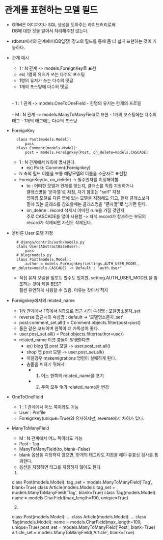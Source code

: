 # 관계를 표현하는 모델 필드

- ORM은 어디까지나 SQL 생성을 도와주는 라이브러리로써
<br>DB에 대한 것을 알아서 처리해주진 않는다.<BR>

- rdbms에서의 관계에서(DB입장) 장고의 필드를 통해 좀 더 쉽게 표현하는 것이 가능하다.
- 관계 예시
    - 1 : N 관계 -> models.ForeignKey로 표현
    - ex) 1명의 유저가 쓰는 다수의 포스팅
    - 1명의 유저가 쓰는 다수의 댓글
    - 1개의 포스팅에 다수의 댓글
    <br>
    <br>
    - 1 : 1 관계 -> models.OneToOneField
    - 한명의 유저는 한개의 프로필
    <br>
    <br>
    - M : N 관계 -> models.ManyToManyField로 표현
    - 1개의 포스팅에는 다수의 태그
    - 1개의 태그에는 다수의 포스팅
    
- ForeignKey

        class Post(models.Model):
            pass
        class Comment(models.Model):
            post = models.Foreignkey(Post, on_delete=models.CASCADE)
    - 1 : N 관계에서 N측에 명시한다.
        - ex) Post: Comment(Foreignkey) 
    - N 측의 필드 이름을 보통 해당모델의 이름을 소문자로 표현함
    - ForeignKey(to, on_delete) -> 필수인자를 지정해야함.
        - to : 어떠한 모델과 관계를 맺는지, 클래스를 직접 지정하거나<br>
        클래스명을 '문자열'로 지정, 자기 참조는 "self" 지정<br>
        앱이름.모델로 다른 앱에 있는 모델을 지정해도 되고, 현재 클래스보다<br>
        밑에 있는 클래스를 참조할때는 클래스명을 "문자열"로 넘기면 된다.
        - on_delete : record 삭제시 어떠한 rule을 가질 것인지<br>
        주로 CASCADE를 많이 사용함 -> 자식 record가 참조하는 부모의 record가 삭제되면 자신도 삭제된다.

- 올바른 User 모델 지정
    
        # django/contrib/auth/models.py
        class User(AbstractBaseUser):
            pass
        # blog/models.py
        class Post(models.Model):
            author = models.Foreignkey(settings.AUTH_USER_MODEL, on_delete=models.CASCADE) -> Default : "auth.User"
    - 직접 유저 모델을 임포트 할수도 있지만, setting.AUTH_USER_MODEL을 참조하는 것이 제일 BEST<br>
    훨씬 유연하게 사용할 수 있음. 이유는 찾아서 적자
    
- Foreignkey에서의 related_name
    - 1:N 관계에서 1측에서 N측으로 접근 시의 속성명 : 모델명소문자_set
    - reverse 접근시의 속성명 : default -> '모델명소문자_set'
    - post.comment_set.all() = Comment.objects.filter(post=post)
    - 둘은 같은 코드이며 왼쪽이 더 가독성이 좋다.
    - user.post_set.all() = Post.objects.filter(author=user)
    - related_name 이름 충돌이 발생한다면 
        - ex) blog 앱 post 모델 -> user.post_set.all()
        - shop 앱 post 모델 -> user.post_set.all()
        - 이럴경우 makemigrations 명령이 실패하게 된다.
        - 충돌을 피하기 위해서
            - 1) 어느 한쪽의 related_name을 포기
            - 2) 두쪽 모두 fk의 related_name을 변경
            
            
- OneToOneField
    - 1 : 1 관계에서 어느 쪽이라도 가능
    - User : Profile
    - Foreignkey(unique=True)와 유사하지만, reverse에서 차이가 있다.

- ManyToManyField
    - M : N 관계에서 어느 쪽이라도 가능
    - Post : Tag
    - ManyToManyField(to, blank=False)
    - blank 옵션을 지정하지 않으면, 한개의 태그라도 지정을 해야 유효성 검사를 통과한다.
    - 옵션을 지정하면 태그를 지정하지 않아도 된다.
    
    
    1)
    class Post(models.Model):
        tag_set = models.ManyToManyField('Tag', blank=True)
    class Article(models.Model):
        tag_set = models.ManyToManyField('Tag', blank=True)
    class Tag(models.Model):
        name = models.CharField(max_length=100, unique=True)
        
    2)
    class Post(models.Model):
        ...
    class Article(models.Model):
        ...
    class Tag(models.Model):
        name = models.CharField(max_length=100, unique=True)
        post_set = models.ManyToManyField('Post', blank=True)
        article_set = models.ManyToManyField('Article', blank=True)
